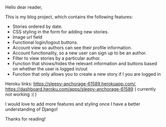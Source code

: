 Hello dear reader,

This is my blog project, which contains the following features:

- Stories ordered  by date.
- CSS styling in the form for adding new stories.
- Image url field
- Functional login/logout buttons.
- Account view so authors can see their profile information.
- Account functionality, so a new user can sign up to be an author.
- Filter to view stories by a particular author.
- Function that shows/hides the relevant information and buttons based on whether the user is logged in/out 
- Function that only allows you to create a new story if I you are logged in

Heroku links: https://sleepy-anchorage-61589.herokuapp.com/, https://dashboard.heroku.com/apps/sleepy-anchorage-61589 ( currently not working :( )

I would love to add more features and styling once I have a better understanding of Django!

Thanks for reading!



